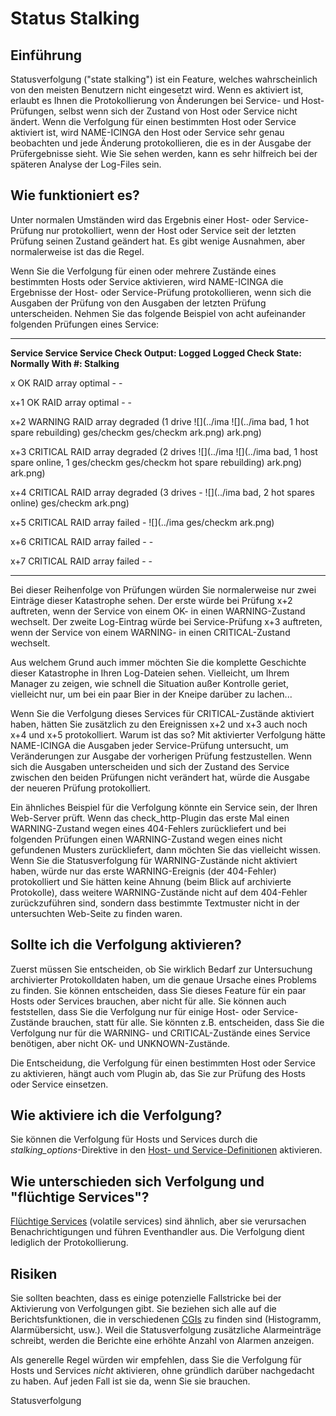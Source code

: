 Status Stalking
===============

Einführung
----------

Statusverfolgung ("state stalking") ist ein Feature, welches
wahrscheinlich von den meisten Benutzern nicht eingesetzt wird. Wenn es
aktiviert ist, erlaubt es Ihnen die Protokollierung von Änderungen bei
Service- und Host-Prüfungen, selbst wenn sich der Zustand von Host oder
Service nicht ändert. Wenn die Verfolgung für einen bestimmten Host oder
Service aktiviert ist, wird NAME-ICINGA den Host oder Service sehr genau
beobachten und jede Änderung protokollieren, die es in der Ausgabe der
Prüfergebnisse sieht. Wie Sie sehen werden, kann es sehr hilfreich bei
der späteren Analyse der Log-Files sein.

Wie funktioniert es?
--------------------

Unter normalen Umständen wird das Ergebnis einer Host- oder
Service-Prüfung nur protokolliert, wenn der Host oder Service seit der
letzten Prüfung seinen Zustand geändert hat. Es gibt wenige Ausnahmen,
aber normalerweise ist das die Regel.

Wenn Sie die Verfolgung für einen oder mehrere Zustände eines bestimmten
Hosts oder Service aktivieren, wird NAME-ICINGA die Ergebnisse der Host-
oder Service-Prüfung protokollieren, wenn sich die Ausgaben der Prüfung
von den Ausgaben der letzten Prüfung unterscheiden. Nehmen Sie das
folgende Beispiel von acht aufeinander folgenden Prüfungen eines
Service:

  ---------- ---------- ------------------------------ ---------- ----------
  **Service  **Service  **Service Check Output:**      **Logged   **Logged
  Check      State:**                                  Normally** With
  \#:**                                                           Stalking**

  x          OK         RAID array optimal             -          -

  x+1        OK         RAID array optimal             -          -

  x+2        WARNING    RAID array degraded (1 drive   ![](../ima ![](../ima
                        bad, 1 hot spare rebuilding)   ges/checkm ges/checkm
                                                       ark.png)   ark.png)

  x+3        CRITICAL   RAID array degraded (2 drives  ![](../ima ![](../ima
                        bad, 1 host spare online, 1    ges/checkm ges/checkm
                        hot spare rebuilding)          ark.png)   ark.png)

  x+4        CRITICAL   RAID array degraded (3 drives  -          ![](../ima
                        bad, 2 hot spares online)                 ges/checkm
                                                                  ark.png)

  x+5        CRITICAL   RAID array failed              -          ![](../ima
                                                                  ges/checkm
                                                                  ark.png)

  x+6        CRITICAL   RAID array failed              -          -

  x+7        CRITICAL   RAID array failed              -          -
  ---------- ---------- ------------------------------ ---------- ----------

Bei dieser Reihenfolge von Prüfungen würden Sie normalerweise nur zwei
Einträge dieser Katastrophe sehen. Der erste würde bei Prüfung x+2
auftreten, wenn der Service von einem OK- in einen WARNING-Zustand
wechselt. Der zweite Log-Eintrag würde bei Service-Prüfung x+3
auftreten, wenn der Service von einem WARNING- in einen CRITICAL-Zustand
wechselt.

Aus welchem Grund auch immer möchten Sie die komplette Geschichte dieser
Katastrophe in Ihren Log-Dateien sehen. Vielleicht, um Ihrem Manager zu
zeigen, wie schnell die Situation außer Kontrolle geriet, vielleicht
nur, um bei ein paar Bier in der Kneipe darüber zu lachen...

Wenn Sie die Verfolgung dieses Services für CRITICAL-Zustände aktiviert
haben, hätten Sie zusätzlich zu den Ereignissen x+2 und x+3 auch noch
x+4 und x+5 protokolliert. Warum ist das so? Mit aktivierter Verfolgung
hätte NAME-ICINGA die Ausgaben jeder Service-Prüfung untersucht, um
Veränderungen zur Ausgabe der vorherigen Prüfung festzustellen. Wenn
sich die Ausgaben unterscheiden und sich der Zustand des Service
zwischen den beiden Prüfungen nicht verändert hat, würde die Ausgabe der
neueren Prüfung protokolliert.

Ein ähnliches Beispiel für die Verfolgung könnte ein Service sein, der
Ihren Web-Server prüft. Wenn das check\_http-Plugin das erste Mal einen
WARNING-Zustand wegen eines 404-Fehlers zurückliefert und bei folgenden
Prüfungen einen WARNING-Zustand wegen eines nicht gefundenen Musters
zurückliefert, dann möchten Sie das vielleicht wissen. Wenn Sie die
Statusverfolgung für WARNING-Zustände nicht aktiviert haben, würde nur
das erste WARNING-Ereignis (der 404-Fehler) protokolliert und Sie hätten
keine Ahnung (beim Blick auf archivierte Protokolle), dass weitere
WARNING-Zustände nicht auf dem 404-Fehler zurückzuführen sind, sondern
dass bestimmte Textmuster nicht in der untersuchten Web-Seite zu finden
waren.

Sollte ich die Verfolgung aktivieren?
-------------------------------------

Zuerst müssen Sie entscheiden, ob Sie wirklich Bedarf zur Untersuchung
archivierter Protokolldaten haben, um die genaue Ursache eines Problems
zu finden. Sie können entscheiden, dass Sie dieses Feature für ein paar
Hosts oder Services brauchen, aber nicht für alle. Sie können auch
feststellen, dass Sie die Verfolgung nur für einige Host- oder
Service-Zustände brauchen, statt für alle. Sie könnten z.B. entscheiden,
dass Sie die Verfolgung nur für die WARNING- und CRITICAL-Zustände eines
Service benötigen, aber nicht OK- und UNKNOWN-Zustände.

Die Entscheidung, die Verfolgung für einen bestimmten Host oder Service
zu aktivieren, hängt auch vom Plugin ab, das Sie zur Prüfung des Hosts
oder Service einsetzen.

Wie aktiviere ich die Verfolgung?
---------------------------------

Sie können die Verfolgung für Hosts und Services durch die
*stalking\_options*-Direktive in den [Host- und
Service-Definitionen](#configobject) aktivieren.

Wie unterschieden sich Verfolgung und "flüchtige Services"?
-----------------------------------------------------------

[Flüchtige Services](#volatileservices) (volatile services) sind
ähnlich, aber sie verursachen Benachrichtigungen und führen Eventhandler
aus. Die Verfolgung dient lediglich der Protokollierung.

Risiken
-------

Sie sollten beachten, dass es einige potenzielle Fallstricke bei der
Aktivierung von Verfolgungen gibt. Sie beziehen sich alle auf die
Berichtsfunktionen, die in verschiedenen [CGIs](#cgis) zu finden sind
(Histogramm, Alarmübersicht, usw.). Weil die Statusverfolgung
zusätzliche Alarmeinträge schreibt, werden die Berichte eine erhöhte
Anzahl von Alarmen anzeigen.

Als generelle Regel würden wir empfehlen, dass Sie die Verfolgung für
Hosts und Services *nicht* aktivieren, ohne gründlich darüber
nachgedacht zu haben. Auf jeden Fall ist sie da, wenn Sie sie brauchen.

Statusverfolgung
